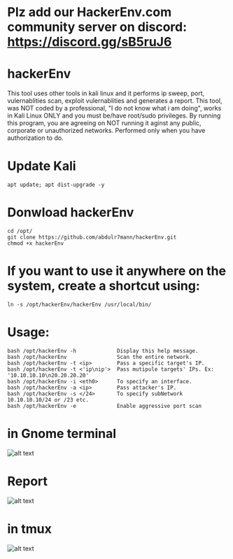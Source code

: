 
# Plz add our HackerEnv.com community server on discord: https://discord.gg/sB5ruJ6

# hackerEnv
This tool uses other tools in kali linux and it performs ip sweep, port, vulernablities scan, exploit vulernablities and generates a report.
This tool, was NOT coded by a professional, "I do not know what i am doing", works in Kali Linux ONLY and you must be/have root/sudo privileges.
By running this program, you are agreeing on NOT running it aginst any public, corporate or unauthorized networks.
Performed only when you have authorization to do.
# Update Kali
```
apt update; apt dist-upgrade -y
```
# Donwload hackerEnv
```
cd /opt/
git clone https://github.com/abdulr7mann/hackerEnv.git
chmod +x hackerEnv
```

# If you want to use it anywhere on the system, create a shortcut using:
```
ln -s /opt/hackerEnv/hackerEnv /usr/local/bin/
```

# Usage:
```
bash /opt/hackerEnv -h             Display this help message.
bash /opt/hackerEnv                Scan the entire network.
bash /opt/hackerEnv -t <ip>        Pass a specific target's IP.
bash /opt/hackerEnv -t <'ip\nip'>  Pass mutipule targets' IPs. Ex: '10.10.10.10\n20.20.20.20'
bash /opt/hackerEnv -i <eth0>      To specify an interface.
bash /opt/hackerEnv -a <ip>        Pass attacker's IP.
bash /opt/hackerEnv -s </24>       To specify subNetwork 10.10.10.10/24 or /23 etc.
bash /opt/hackerEnv -e             Enable aggressive port scan
```
# in Gnome terminal
![alt text](https://i.imgur.com/uHk0Ypt.png)
# Report
![alt text](https://i.imgur.com/CCbcKMJ.png)

# in tmux
![alt text](https://i.imgur.com/ppCLMUw.png)
